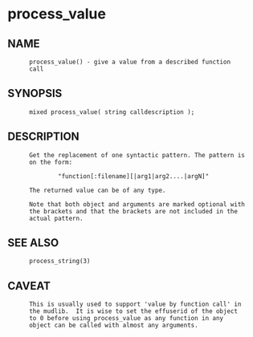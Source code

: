 # process_value
## NAME
          process_value() - give a value from a described function
          call

## SYNOPSIS
          mixed process_value( string calldescription );

## DESCRIPTION
          Get the replacement of one syntactic pattern. The pattern is
          on the form:

                  "function[:filename][|arg1|arg2....|argN]"

          The returned value can be of any type.

          Note that both object and arguments are marked optional with
          the brackets and that the brackets are not included in the
          actual pattern.

## SEE ALSO
          process_string(3)

## CAVEAT
          This is usually used to support 'value by function call' in
          the mudlib.  It is wise to set the effuserid of the object
          to 0 before using process_value as any function in any
          object can be called with almost any arguments.
